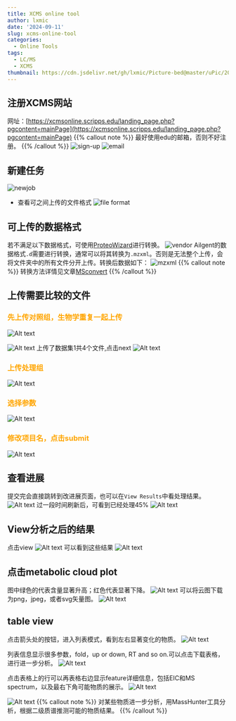 ```yaml
---
title: XCMS online tool
author: lxmic
date: '2024-09-11'
slug: xcms-online-tool
categories:
  - Online Tools
tags:
  - LC/MS
  - XCMS
thumbnail: https://cdn.jsdelivr.net/gh/lxmic/Picture-bed@master/uPic/2024-09-11featured.png
---
```


## 注册XCMS网站
网址：[https://xcmsonline.scripps.edu/landing_page.php?pgcontent=mainPage](https://xcmsonline.scripps.edu/landing_page.php?pgcontent=mainPage)
{{% callout note %}}
最好使用edu的邮箱，否则不好注册。
{{% /callout %}}
![sign-up](image.png)
![email](image-1.png)

## 新建任务
![newjob](image-2.png)
- 查看可之间上传的文件格式
![file format](image-4.png)

## 可上传的数据格式
若不满足以下数据格式，可使用[ProteoWizard](http://proteowizard.sourceforge.net/downloads.shtml)进行转换。
![vendor](image-3.png)
Ailgent的数据格式`.d`需要进行转换，通常可以将其转换为`.mzxml`。否则是无法整个上传，会将文件夹中的所有文件分开上传。转换后数据如下：
![mzxml](image-6.png)
{{% callout note %}}
转换方法详情见文章[MSconvert](https://lxmic.netlify.app/post/msconvert/)
{{% /callout %}}

## 上传需要比较的文件
### <font color=orange>先上传对照组，生物学重复一起上传</font>

![Alt text](image1.png)

![Alt text](image2.png)
上传了数据集1共4个文件,点击next
![Alt text](image-5.png)

### <font color=orange>上传处理组</font>
![Alt text](image-7.png)

### <font color=orange>选择参数</font>
![Alt text](image-10.png)

### <font color=orange>修改项目名，点击submit</font>
![Alt text](image-11.png)

## 查看进展
提交完会直接跳转到改进展页面，也可以在`View Results`中看处理结果。
![Alt text](image-12.png)
过一段时间刷新后，可看到已经处理45%
![Alt text](image-13.png)

## View分析之后的结果
点击view
![Alt text](image-14.png)
可以看到这些结果
![Alt text](image-15.png)
## 点击metabolic cloud plot
图中绿色的代表含量显著升高；红色代表显著下降。
![Alt text](image-16.png)
可以将云图下载为png，jpeg，或者svg矢量图。
![Alt text](image-19.png)
## table view
点击箭头处的按钮，进入列表模式，看到左右显著变化的物质。
![Alt text](image-17.png)

列表信息显示很多参数，fold，up or down, RT and so on.可以点击下载表格，进行进一步分析。
![Alt text](image-18.png)

点击表格上的行可以再表格右边显示feature详细信息，包括EIC和MS spectrum，以及最右下角可能物质的展示。
![Alt text](image-20.png)

![Alt text](image-20.png)
{{% callout note %}}
对某些物质进一步分析，用MassHunter工具分析，根据二级质谱推测可能的物质结果。
{{% /callout %}}